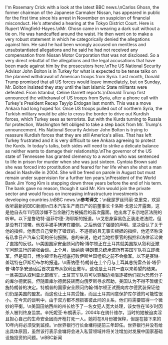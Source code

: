 I'm Rosemary Crick with a look at the latest BBC news.\nCarlos Ghosn, the former chairman of the Japanese Carmaker Nissan, has appeared in public for the first time since his arrest in November on suspicion of financial misconduct. He's attended a hearing at the Tokyo District Court. Here is Rupert Wingfield-Hayes.\nMr. Ghosn came in wearing a dark suit without a tie on. He was handcuffed around the waist. He then went on to make a very robust statement in which he categorically denied the allegations against him. He said he had been wrongly accused on meritless and unsubstantiated allegations and he said he had not received any compensation from Nissan Motor Corporation that was not disclosed. So a very direct rebuttal of the allegations and the legal accusations that have been made against him by the prosecutors here.\nThe US National Security Advisor John Bolton is in Turkey for what is expected to be tense talks on the planned withdrawal of American troops from Syria. Last month, Donald Trump promised that all US forces would leave immediately, but on Sunday, Mr. Bolton insisted they stay until the last Islamic State militants were defeated. From Istanbul, Celine Garrett reports.\nDonald Trump first announced the withdrawal of US troops from Syria, after a phone call with Turkey's President Recep Tayyip Erdogan last month. This was a move Ankara had long hoped for. Once US troops pulled out of northern Syria, the Turkish military would be able to cross the border to drive out Kurdish forces, which Turkey sees as terrorists. But with the Kurds turning to Russia for protection, Washington felt obliged to take a step back from Mr. Trump's announcement. His National Security Adviser John Bolton is trying to reassure Kurdish forces that they are still America's allies. That has left Turkey frustrated and it is very difficult to see Ankara agreeing to protect the Kurds. In today's talks, both sides will need to strike a delicate balance as neither wants to damage their relationship.\nThe governor of the US state of Tennessee has granted clemency to a woman who was sentenced to life in prison for murder when she was just sixteen. Cyntoia Brown said she was forced into prostitution and feared for her life when she shot a man dead in Nashville in 2004. She will be freed on parole in August but must remain under supervision for a further ten years.\nPresident of the World Bank Jim Yong Kim is stepping down three years before the end of his term. The bank gave no reason, though it said Mr. Kim would join the private sector and would focus on increasing infrastructure investments in developing countries.\nBBC news.\n**参考译文：**\n我是罗丝玛丽·克里克，欢迎收听最新的BBC新闻\n日本汽车生产商日产的前董事长卡洛斯·戈恩公开露面，这是他自去年11月因涉嫌不当金融行为被捕后的首次露面。他出席了东京地区法院的听审。以下是鲁珀特·温菲尔德-海耶斯的报道。\n戈恩身穿黑色正装走进法院，但是没有打领带。他双手被手铐铐在腰侧。之后他做了强硬的声明，坚决否认了关于他的指控。他表示自己受到了错误的、不道德的且无事实根据的指控，他还坚称没有私拿日产汽车公司的任何报酬。总的来说，他对当地检察官的指控和法律诉讼做了直接的反驳。\n美国国家安全顾问约翰·博尔顿正在土耳其就美国拟从叙利亚撤军问题进行的紧张会谈。上个月，唐纳德·特朗普总统承诺所有美国军队将立即撤军，但是周日，博尔顿坚称在彻底打败伊斯兰国组织之前不会撤军。以下是赛琳·盖瑞特在伊斯坦布尔的报道。\n唐纳德·特朗普在上个月与土耳其总统雷杰普·塔伊普·埃尔多安通话后首次宣布从叙利亚撤军。这也是土耳其一直以来希望的结果。一旦美国从叙利亚北部撤军，土耳其军队将可以穿越边境驱逐被他们视为恐怖分子的库尔德武装。但随着库尔德武装转而向俄罗斯寻求帮助，美国认为不得不暂缓实施特朗普的决定。特朗普的国家安全顾问约翰·博尔顿正试图向库尔德武装保证他们仍是美国的盟友。而这也让土耳其受挫，而且土耳其同意保护库尔德的可能性很小。在今天的谈判中，由于双方都不想损害彼此间的关系，他们将需要取得一个微妙的平衡。\n美国田纳西州的州长给予了一名女犯人宽大处理，该女性在16岁时因杀人被判终身监禁。辛托妮亚·布朗表示，2004年在纳什维尔，当时的她被迫卖淫且担心自己的生命安全因而开枪打死一人。她将在8月份被保释，但是在接下来的10年内将必须受到监控。\n世界银行行长金墉将提前三年卸任。世界银行并没有给出具体原因，虽然该行表示金墉将会进入私营领域并将关注增加对发展中国家基础设施投资的问题。\nBBC新闻
        